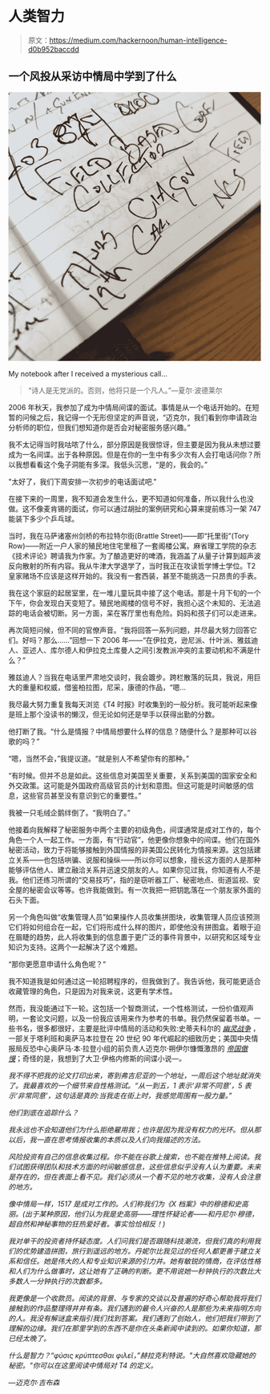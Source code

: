# 人类智力

> 原文：<https://medium.com/hackernoon/human-intelligence-d0b952baccdd>

## 一个风投从采访中情局中学到了什么

![](img/24b0236ecd72a9b1c32441db218cbd78.png)

My notebook after I received a mysterious call…

> “诗人是无党派的。否则，他将只是一个凡人。”—夏尔·波德莱尔

2006 年秋天，我参加了成为中情局间谍的面试。事情是从一个电话开始的。在短暂的问候之后，我记得一个无形但坚定的声音说，“迈克尔，我们看到你申请政治分析师的职位，但我们想知道你是否会对秘密服务感兴趣。”

我不太记得当时我咕哝了什么，部分原因是我很惊讶，但主要是因为我从未想过要成为一名间谍。出于各种原因。但是在你的一生中有多少次有人会打电话问你？所以我想看看这个兔子洞能有多深。我低头沉思，“是的，我会的。”

"太好了，我们下周安排一次初步的电话面试吧."

在接下来的一周里，我不知道会发生什么，更不知道如何准备，所以我什么也没做。这不像麦肯锡的面试，你可以通过胡扯的案例研究和心算来提前练习一架 747 能装下多少个乒乓球。

当时，我在马萨诸塞州剑桥的布拉特尔街(Brattle Street)——即“托里街”(Tory Row)——附近一户人家的殖民地住宅里租了一套阁楼公寓。麻省理工学院的杂志《技术评论》聘请我为作家。为了酿造更好的啤酒，我涵盖了从量子计算到超声波反向散射的所有内容。我从牛津大学退学了，当时我正在攻读哲学博士学位。T2 皇家赌场不应该是这样开始的。我没有一套西装，甚至不能挑选一只昂贵的手表。

我在这个家庭的起居室里，在一堆儿童玩具中接了这个电话。那是十月下旬的一个下午，你会发现白天变短了。殖民地阁楼的信号不好，我担心这个未知的、无法追踪的电话会被切断。另一方面，呆在客厅里也有危险。妈妈和孩子们可以走进来。

再次简短问候，但不同的官僚声音。“我将回答一系列问题，并尽最大努力回答它们。好吗？那么……”回想一下 2006 年——“在伊拉克，逊尼派、什叶派、雅兹迪人、亚述人、库尔德人和伊拉克土库曼人之间引发教派冲突的主要动机和不满是什么？”

雅兹迪人？当我在电话里严肃地交谈时，我会踱步。跨栏散落的玩具，我说，用巨大的重量和权威，借鉴柏拉图，尼采，康德的作品，“嗯…

我尽最大努力重复我每天浏览《T4 时报》时收集到的一般分析。我可能听起来像是班上那个没读书的懒汉，但无论如何还是举手以获得出勤的分数。

他打断了我。“什么是情报？中情局想要什么样的信息？随便什么？是那种可以谷歌的吗？”

“嗯，当然不会，”我提议道。“就是别人不希望你有的那种。”

“有时候。但并不总是如此。这些信息对美国至关重要，关系到美国的国家安全和外交政策。这可能是外国政府高级官员的计划和意图。但这可能是时间敏感的信息，这些官员甚至没有意识到它的重要性。”

我被一只毛绒企鹅绊倒了。“我明白了。”

他接着向我解释了秘密服务中两个主要的初级角色，间谍通常是成对工作的，每个角色一个人一起工作。一方面，有“行动官”，他更像你想象中的间谍。他们在国外秘密活动，致力于将能够接触到外国情报的非美国公民转化为情报来源。这包括建立关系——也包括哄骗、说服和操纵——所以你可以想象，擅长这方面的人是那种能够评估他人、建立融洽关系并迅速交朋友的人。如果你见过我，你知道有人不是我。他们还练习所谓的“交易技巧”，指的是窃听器工厂、秘密地点、街道监视、安全屋的秘密会议等等。也许我能做到。有一次我把一把钥匙落在一个朋友家外面的石头下面。

另一个角色叫做“收集管理人员”如果操作人员收集拼图块，收集管理人员应该预测它们将如何组合在一起，它们将形成什么样的图片，即使他没有拼图盒。着眼于迫在眉睫的趋势，此人将收集到的信息置于更广泛的事件背景中，以研究和区域专业知识为支持。这两个一起解决了这个难题。

“那你更愿意申请什么角色呢？”

我不知道我是如何通过这一轮招聘程序的，但我做到了。我告诉他，我可能更适合收藏管理的角色，只是因为对我来说，这更有学术性。

然而，我没能通过下一轮。这包括一个智商测试，一个性格测试，一份价值观声明，一套论文问题，以及一份我应该用来作为参考的书单。我仍然保留着书单。一些书名，很多都很好，主要是批评中情局的活动和失败:史蒂夫科尔的 [*幽灵战争*](http://1517.mobilize.io/links?lid=QKGurfYtnIrjREFvg2tiJg&token=%2A%7CTOKEN%7C%2A&url=https%3A%2F%2Fwww.amazon.com%2FGhost-Wars-Afghanistan-Invasion-September%2Fdp%2F0143034669%2Fref%3Dsr_1_2%3Fie%3DUTF8%26qid%3D1531497609%26sr%3D8-2%26keywords%3Dsteve%2Bcoll%2Bbooks%26dpID%3D51pHDYQjmKL%26preST%3D_SY291_BO1%2C204%2C203%2C200_QL40_%26dpSrc%3Dsrch) ，一部关于塔利班和奥萨马本拉登在 20 世纪 90 年代崛起的细致历史；美国中央情报局反恐中心奥萨马·本·拉登小组的前负责人迈克尔·朔伊尔慷慨激昂的 [*帝国傲慢*](http://1517.mobilize.io/links?lid=QKGurfYtnIrjREFvg2tiJg&token=%2A%7CTOKEN%7C%2A&url=https%3A%2F%2Fwww.amazon.com%2FImperial-Hubris-West-Losing-Terror%2Fdp%2F1597971596%2Fref%3Dsr_1_1%3Fs%3Dbooks%26ie%3DUTF8%26qid%3D1531502999%26sr%3D1-1%26keywords%3Dimperial%2Bhubris)；奇怪的是，我想到了大卫·伊格内修斯的间谍小说—[](http://1517.mobilize.io/links?lid=QKGurfYtnIrjREFvg2tiJg&token=%2A%7CTOKEN%7C%2A&url=https%3A%2F%2Fwww.amazon.com%2FAgents-Innocence-Novel-David-Ignatius%2Fdp%2F0393317382%2Fref%3Dsr_1_1%3Fs%3Dbooks%26ie%3DUTF8%26qid%3D1531503230%26sr%3D1-1%26keywords%3Dagents%2Bof%2Binnocence%2Bby%2Bdavid%2Bignatius)*。*

*我不得不把我的论文打印出来，寄到弗吉尼亚的一个地址，一周后这个地址就消失了。我最喜欢的一个细节来自性格测试。“从一到五，1 表示‘非常不同意’，5 表示‘非常同意’，这句话是真的:当我走在街上时，我感觉周围有一股力量。”*

*他们到底在追踪什么？*

*我永远也不会知道他们为什么拒绝雇用我；也许是因为我没有权力的光环。但从那以后，我一直在思考情报收集的本质以及人们向我描述的方法。*

*风险投资有自己的信息收集过程。你不能在谷歌上搜索，也不能在推特上阅读。我们试图获得团队和技术方面的时间敏感信息，这些信息似乎没有人认为重要。未来是存在的，但在表面上看不见。我们必须从一个看不见的地方收集，没有人会注意的地方。*

*像中情局一样，1517 是成对工作的。人们称我们为《X 档案》中的穆德和史高丽。(出于某种原因，他们认为我是史高丽——理性怀疑论者——和丹尼尔·穆德，超自然和神秘事物的狂热爱好者。事实恰恰相反！)*

*我对单干的投资者持怀疑态度。人们问我们是否跟随科技潮流，但我们真的利用我们的优势建造拼图，旅行到遥远的地方。丹妮尔比我见过的任何人都更善于建立关系和信任。她是伟大的人和专业知识来源的引力井。她有敏锐的情商，在评估性格和人们为什么做事时，这让她有了正确的判断。更不用说她一秒钟执行的次数比大多数人一分钟执行的次数都多。*

*我更像是一个收款员。阅读的背景、与专家的交谈以及普遍的好奇心帮助我将我们接触到的作品整理得井井有条。我们遇到的最令人兴奋的人是那些为未来指明方向的人。我没有解谜盒来指引我们找到答案。我们遇到了创始人，他们把我们带到了理解的边缘。我们在那里学到的东西不是你在头条新闻中读到的。如果你知道，那已经太晚了。*

**什么是智力*？“φύσις κρύπτεσθαι φιλεῖ，”赫拉克利特说。"大自然喜欢隐藏她的秘密。"你可以在这里阅读中情局对 T4 的定义。*

*—迈克尔·吉布森*